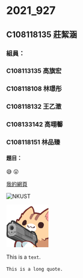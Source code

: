 # 2021_927

## C108118135 莊絜涵

### 組員：
### C108113135 高旗宏
### C108118108 林璟彤
### C108118132 王乙澂
### C108133142 高翊馨
### C108118151 林品臻

#### 題目：

😅 😮

[我的網頁](https://www.nkust.edu.tw/)

![NKUST](https://www.nkust.edu.tw/var/file/0/1000/img/513/182513897.png "高科大")

![nwe fig](catgun.png "貓貓槍")


This is a `text`.

`This is a long quote.`
